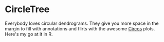 CircleTree
==========
Everybody loves circular dendrograms. They give you more space in the margin to fill with annotations and flirts with the awesome [Circos](http://circos.ca) plots. Here's my go at it in R.
